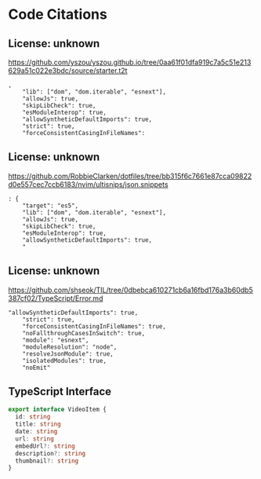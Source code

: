 # Code Citations

## License: unknown
https://github.com/yszou/yszou.github.io/tree/0aa61f01dfa919c7a5c51e213629a51c022e3bdc/source/starter.t2t

```
,
    "lib": ["dom", "dom.iterable", "esnext"],
    "allowJs": true,
    "skipLibCheck": true,
    "esModuleInterop": true,
    "allowSyntheticDefaultImports": true,
    "strict": true,
    "forceConsistentCasingInFileNames":
```


## License: unknown
https://github.com/RobbieClarken/dotfiles/tree/bb315f6c7661e87cca09822d0e557cec7ccb6183/nvim/ultisnips/json.snippets

```
: {
    "target": "es5",
    "lib": ["dom", "dom.iterable", "esnext"],
    "allowJs": true,
    "skipLibCheck": true,
    "esModuleInterop": true,
    "allowSyntheticDefaultImports": true,
    "
```


## License: unknown
https://github.com/shseok/TIL/tree/0dbebca610271cb6a16fbd176a3b60db5387cf02/TypeScript/Error.md

```
"allowSyntheticDefaultImports": true,
    "strict": true,
    "forceConsistentCasingInFileNames": true,
    "noFallthroughCasesInSwitch": true,
    "module": "esnext",
    "moduleResolution": "node",
    "resolveJsonModule": true,
    "isolatedModules": true,
    "noEmit"
```

## TypeScript Interface

```typescript
export interface VideoItem {
  id: string
  title: string
  date: string
  url: string
  embedUrl?: string
  description?: string
  thumbnail?: string
}
```

